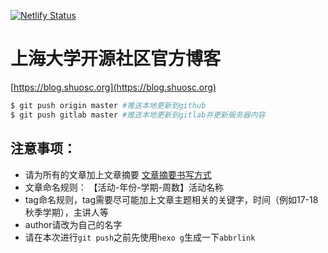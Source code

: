[![Netlify Status](https://api.netlify.com/api/v1/badges/b36fa4a2-3909-4742-9bdd-79719e85baa0/deploy-status)](https://app.netlify.com/sites/shuosc-blog/deploys)

# 上海大学开源社区官方博客

[https://blog.shuosc.org](https://blog.shuosc.org)

```bash
$ git push origin master #推送本地更新到github
$ git push gitlab master #推送本地更新到gitlab并更新服务器内容
```
## 注意事项：

* 请为所有的文章加上文章摘要 
    [文章摘要书写方式](https://github.com/bulandent/hexo-theme-bubuzou/blob/master/doc/doc-zh.md)
* 文章命名规则： 【活动-年份-学期-周数】活动名称
* tag命名规则，tag需要尽可能加上文章主题相关的关键字，时间（例如17-18秋季学期），主讲人等
* author请改为自己的名字
* 请在本次进行`git push`之前先使用`hexo g`生成一下`abbrlink`